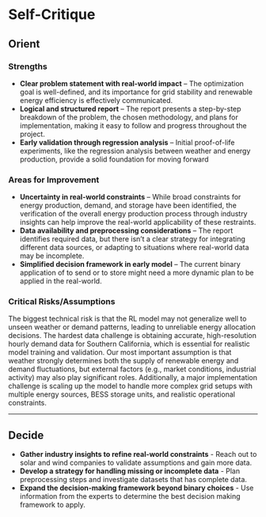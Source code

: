 # Self-Critique

## Orient 

### Strengths  
-  **Clear problem statement with real-world impact** – The optimization goal is well-defined, and its importance for grid stability and renewable energy efficiency is effectively communicated.  
- **Logical and structured report** – The report presents a step-by-step breakdown of the problem, the chosen methodology, and plans for implementation, making it easy to follow and progress throughout the project.
- **Early validation through regression analysis** – Initial proof-of-life experiments, like the regression analysis between weather and energy production, provide a solid foundation for moving forward  

### Areas for Improvement  
- **Uncertainty in real-world constraints** – While broad constraints for energy production, demand, and storage have been identified, the verification of the overall energy production process through industry insights can help improve the real-world applicability of these restraints. 
- **Data availability and preprocessing considerations** – The report identifies required data, but there isn’t a clear strategy for integrating different data sources, or adapting to situations where real-world data may be incomplete.
- **Simplified decision framework in early model** – The current binary application of to send or to store might need a more dynamic plan to be applied in the real-world. 

###  Critical Risks/Assumptions
The biggest technical risk is that the RL model may not generalize well to unseen weather or demand patterns, leading to unreliable energy allocation decisions. The hardest data challenge is obtaining accurate, high-resolution hourly demand data for Southern California, which is essential for realistic model training and validation. Our most important assumption is that weather strongly determines both the supply of renewable energy and demand fluctuations, but external factors (e.g., market conditions, industrial activity) may also play significant roles. Additionally, a major implementation challenge is scaling up the model to handle more complex grid setups with multiple energy sources, BESS storage units, and realistic operational constraints.

---
## Decide

- **Gather industry insights to refine real-world constraints** - Reach out to solar and wind companies to validate assumptions and gain more data.
- **Develop a strategy for handling missing or incomplete data** - Plan preprocessing steps and investigate datasets that has complete data.
- **Expand the decision-making framework beyond binary choices** - Use information from the experts to determine the best decision making framework to apply. 